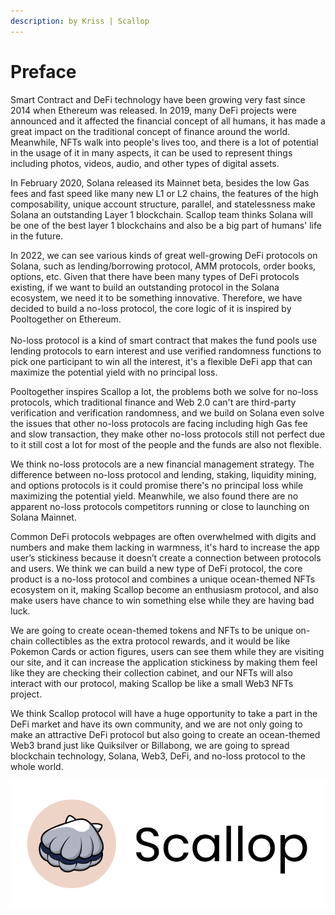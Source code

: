 ```yaml
---
description: by Kriss | Scallop
---
```


# Preface

Smart Contract and DeFi technology have been growing very fast since 2014 when Ethereum was released. In 2019, many DeFi projects were announced and it affected the financial concept of all humans, it has made a great impact on the traditional concept of finance around the world. Meanwhile, NFTs walk into people's lives too, and there is a lot of potential in the usage of it in many aspects, it can be used to represent things including photos, videos, audio, and other types of digital assets.

In February 2020, Solana released its Mainnet beta, besides the low Gas fees and fast speed like many new L1 or L2 chains, the features of the high composability, unique account structure, parallel, and statelessness make Solana an outstanding Layer 1 blockchain. Scallop team thinks Solana will be one of the best layer 1 blockchains and also be a big part of humans' life in the future.

In 2022, we can see various kinds of great well-growing DeFi protocols on Solana, such as lending/borrowing protocol, AMM protocols, order books, options, etc. Given that there have been many types of DeFi protocols existing, if we want to build an outstanding protocol in the Solana ecosystem, we need it to be something innovative. Therefore, we have decided to build a no-loss protocol, the core logic of it is inspired by Pooltogether on Ethereum.\
\
No-loss protocol is a kind of smart contract that makes the fund pools use lending protocols to earn interest and use verified randomness functions to pick one participant to win all the interest, it's a flexible DeFi app that can maximize the potential yield with no principal loss.

Pooltogether inspires Scallop a lot, the problems both we solve for no-loss protocols, which traditional finance and Web 2.0 can't are third-party verification and verification randomness, and we build on Solana even solve the issues that other no-loss protocols are facing including high Gas fee and slow transaction, they make other no-loss protocols still not perfect due to it still cost a lot for most of the people and the funds are also not flexible.

We think no-loss protocols are a new financial management strategy. The difference between no-loss protocol and lending, staking, liquidity mining, and options protocols is it could promise there's no principal loss while maximizing the potential yield. Meanwhile, we also found there are no apparent no-loss protocols competitors running or close to launching on Solana Mainnet.

Common DeFi protocols webpages are often overwhelmed with digits and numbers and make them lacking in warmness, it's hard to increase the app user’s stickiness because it doesn’t create a connection between protocols and users. We think we can build a new type of DeFi protocol, the core product is a no-loss protocol and combines a unique ocean-themed NFTs ecosystem on it, making Scallop become an enthusiasm protocol, and also make users have chance to win something else while they are having bad luck.

We are going to create ocean-themed tokens and NFTs to be unique on-chain collectibles as the extra protocol rewards, and it would be like Pokemon Cards or action figures, users can see them while they are visiting our site, and it can increase the application stickiness by making them feel like they are checking their collection cabinet, and our NFTs will also interact with our protocol, making Scallop be like a small Web3 NFTs project.

We think Scallop protocol will have a huge opportunity to take a part in the DeFi market and have its own community, and we are not only going to make an attractive DeFi protocol but also going to create an ocean-themed Web3 brand just like Quiksilver or Billabong, we are going to spread blockchain technology, Solana, Web3, DeFi, and no-loss protocol to the whole world.

![](<.gitbook/assets/image (21).png>)
